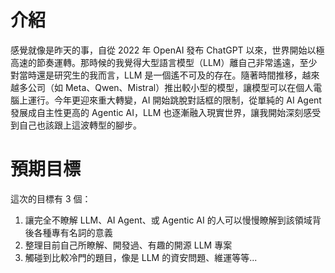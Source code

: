 # 介紹

感覺就像是昨天的事，自從 2022 年 OpenAI 發布 ChatGPT 以來，世界開始以極高速的節奏運轉。那時候的我覺得大型語言模型（LLM）離自己非常遙遠，至少對當時還是研究生的我而言，LLM 是一個遙不可及的存在。隨著時間推移，越來越多公司（如 Meta、Qwen、Mistral）推出較小型的模型，讓模型可以在個人電腦上運行。今年更迎來重大轉變，AI 開始跳脫對話框的限制，從單純的 AI Agent 發展成自主性更高的 Agentic AI，LLM 也逐漸融入現實世界，讓我開始深刻感受到自己也該跟上這波轉型的腳步。

# 預期目標

這次的目標有 3 個：

1. 讓完全不瞭解 LLM、AI Agent、或 Agentic AI 的人可以慢慢瞭解到該領域背後各種專有名詞的意義
1. 整理目前自己所瞭解、開發過、有趣的開源 LLM 專案
1. 觸碰到比較冷門的題目，像是 LLM 的資安問題、維運等等...
